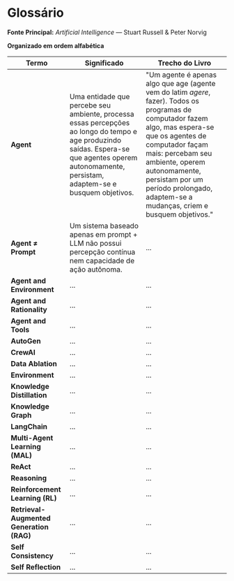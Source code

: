# Glossário

**Fonte Principal:** *Artificial Intelligence* — Stuart Russell & Peter Norvig<br>

**Organizado em ordem alfabética**

| **Termo**       | **Significado**                                                                                                                                                                                                                              | **Trecho do Livro** |
|----------------|----------------------------------------------------------------------------------------------------------------------------------------------------------------------------------------------------------------------------------------------|---------------------|
| **Agent**      | Uma entidade que percebe seu ambiente, processa essas percepções ao longo do tempo e age produzindo saídas. Espera-se que agentes operem autonomamente, persistam, adaptem-se e busquem objetivos.                                          | "Um agente é apenas algo que age (agente vem do latim *agere*, fazer). Todos os programas de computador fazem algo, mas espera-se que os agentes de computador façam mais: percebam seu ambiente, operem autonomamente, persistam por um período prolongado, adaptem-se a mudanças, criem e busquem objetivos." |
| **Agent ≠ Prompt** | Um sistema baseado apenas em prompt + LLM não possui percepção contínua nem capacidade de ação autônoma.                                                                                                                              | ...                 |
| **Agent and Environment** | ...                                                                                                                                                                                                                             | ...                 |
| **Agent and Rationality** | ...                                                                                                                                                                                                                             | ...                 |
| **Agent and Tools** | ...                                                                                                                                                                                                                                  | ...                 |
| **AutoGen** | ...                                                                                                                                                                                                                                             | ...                 |
| **CrewAI** | ...                                                                                                                                                                                                                                              | ...                 |
| **Data Ablation** | ...                                                                                                                                                                                                                                      | ...                 |
| **Environment** | ...                                                                                                                                                                                                                                        | ...                 |
| **Knowledge Distillation** | ...                                                                                                                                                                                                                            | ...                 |
| **Knowledge Graph** | ...                                                                                                                                                                                                                                    | ...                 |
| **LangChain** | ...                                                                                                                                                                                                                                          | ...                 |
| **Multi-Agent Learning (MAL)** | ...                                                                                                                                                                                                                         | ...                 |
| **ReAct** | ...                                                                                                                                                                                                                                               | ...                 |
| **Reasoning** | ...                                                                                                                                                                                                                                           | ...                 |
| **Reinforcement Learning (RL)** | ...                                                                                                                                                                                                                        | ...                 |
| **Retrieval-Augmented Generation (RAG)** | ...                                                                                                                                                                                                         | ...                 |
| **Self Consistency** | ...                                                                                                                                                                                                                                    | ...                 |
| **Self Reflection** | ...                                                                                                                                                                                                                                     | ...                 |
